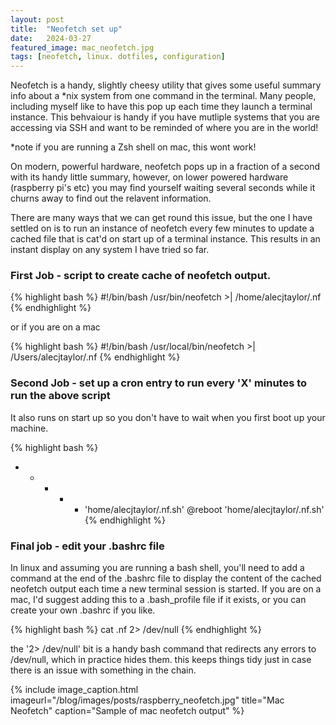 ```yaml
---
layout: post
title:  "Neofetch set up"
date:   2024-03-27
featured_image: mac_neofetch.jpg
tags: [neofetch, linux. dotfiles, configuration]
---
```


Neofetch is a handy, slightly cheesy utility that gives some useful summary info about a *nix system from one command in the terminal. Many people, including myself like to have this pop up each time they launch a terminal instance. This behvaiour is handy if you have mutliple systems that you are accessing via SSH and want to be reminded of where you are in the world! 

*note if you are running a Zsh shell on mac, this wont work! 

On modern, powerful hardware, neofetch pops up in a fraction of a second with its handy little summary, however, on lower powered hardware (raspberry pi's etc) you may find yourself waiting several seconds while it churns away to find out the relavent information. 

There are many ways that we can get round this issue, but the one I have settled on is to run an instance of neofetch every few minutes to update a cached file that is cat'd on start up of a terminal instance. This results in an instant display on any system I have tried so far. 

### First Job - script to create cache of neofetch output.

{% highlight bash %}
#!/bin/bash 
/usr/bin/neofetch >| /home/alecjtaylor/.nf
{% endhighlight %}

or if you are on a mac

{% highlight bash %}
#!/bin/bash
/usr/local/bin/neofetch >| /Users/alecjtaylor/.nf
{% endhighlight %}

### Second Job - set up a cron entry to run every 'X' minutes to run the above script
It also runs on start up so you don't have to wait when you first boot up your machine. 

{% highlight bash %}
* * * * * 'home/alecjtaylor/.nf.sh'
@reboot 'home/alecjtaylor/.nf.sh'
{% endhighlight %}

### Final job - edit your .bashrc file

In linux and assuming you are running a bash shell, you'll need to add a command at the end of the .bashrc file to display the content of the cached neofetch output each time a new terminal session is started. 
If you are on a mac, I'd suggest adding this to a .bash_profile file if it exists, or you can create your own .bashrc if you like.

{% highlight bash %}
cat .nf 2> /dev/null
{% endhighlight %}

the '2> /dev/null' bit is a handy bash command that redirects any errors to /dev/null, which in practice hides them. this keeps things tidy just in case there is an issue with something in the chain. 

<!--more-->

{% include image_caption.html imageurl="/blog/images/posts/raspberry_neofetch.jpg" title="Mac Neofetch" caption="Sample of mac neofetch output" %}
